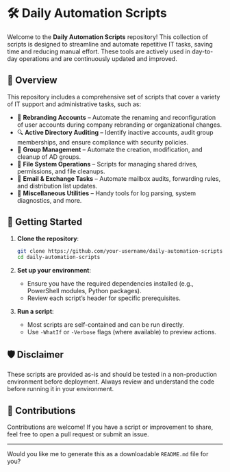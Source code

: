 # 🛠️ Daily Automation Scripts

Welcome to the **Daily Automation Scripts** repository! This collection of scripts is designed to streamline and automate repetitive IT tasks, saving time and reducing manual effort. These tools are actively used in day-to-day operations and are continuously updated and improved.

## 📌 Overview

This repository includes a comprehensive set of scripts that cover a variety of IT support and administrative tasks, such as:

- 🔄 **Rebranding Accounts** – Automate the renaming and reconfiguration of user accounts during company rebranding or organizational changes.
- 🔍 **Active Directory Auditing** – Identify inactive accounts, audit group memberships, and ensure compliance with security policies.
- 👥 **Group Management** – Automate the creation, modification, and cleanup of AD groups.
- 📁 **File System Operations** – Scripts for managing shared drives, permissions, and file cleanups.
- 📧 **Email & Exchange Tasks** – Automate mailbox audits, forwarding rules, and distribution list updates.
- 🧰 **Miscellaneous Utilities** – Handy tools for log parsing, system diagnostics, and more.

## 🚀 Getting Started

1. **Clone the repository**:
   ```bash
   git clone https://github.com/your-username/daily-automation-scripts.git
   cd daily-automation-scripts
   ```

2. **Set up your environment**:
   - Ensure you have the required dependencies installed (e.g., PowerShell modules, Python packages).
   - Review each script’s header for specific prerequisites.

3. **Run a script**:
   - Most scripts are self-contained and can be run directly.
   - Use `-WhatIf` or `-Verbose` flags (where available) to preview actions.


## 🛡️ Disclaimer

These scripts are provided as-is and should be tested in a non-production environment before deployment. Always review and understand the code before running it in your environment.

## 🤝 Contributions

Contributions are welcome! If you have a script or improvement to share, feel free to open a pull request or submit an issue.

---

Would you like me to generate this as a downloadable `README.md` file for you?

